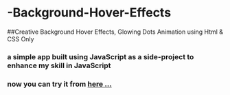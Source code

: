 # -Background-Hover-Effects
##Creative Background Hover Effects, Glowing Dots Animation using Html &amp; CSS Only
###  a simple app built using JavaScript as a side-project to enhance my skill in JavaScript 
### now you can try it from [here ...](https://ahmed-roshdy-1.github.io/-Background-Hover-Effects/Index)
